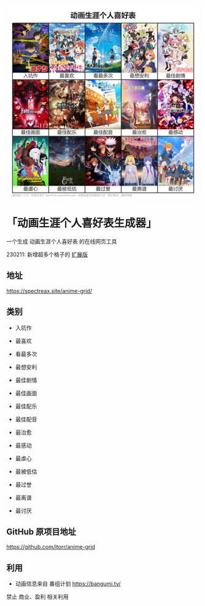 ![动画生涯个人喜好表](https://github.com/SpectreAX/anime-grid/blob/master/Anime%20Grid.jpg?raw=true)

# 「动画生涯个人喜好表生成器」

一个生成 动画生涯个人喜好表 的在线网页工具

230211: 新增超多个格子的 [扩展版](https://spectreax.site/anime-grid/ex.html)

## 地址 

https://spectreax.site/anime-grid/

## 类别

 - 入坑作
 - 最喜欢
 - 看最多次
 - 最想安利

 - 最佳剧情
 - 最佳画面
 - 最佳配乐
 - 最佳配音

 - 最治愈
 - 最感动
 - 最虐心
 - 最被低估

 - 最过誉
 - 最离谱
 - 最讨厌

## GitHub 原项目地址
https://github.com/itorr/anime-grid


## 利用
 - 动画信息来自 番组计划 https://bangumi.tv/

禁止 商业、盈利 相关利用

